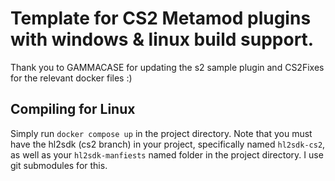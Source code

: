 # Template for CS2 Metamod plugins with windows & linux build support.
Thank you to GAMMACASE for updating the s2 sample plugin and CS2Fixes for the relevant docker files :)

## Compiling for Linux
Simply run `docker compose up` in the project directory. Note that you must have the hl2sdk (cs2 branch) in your project, specifically named `hl2sdk-cs2`, as well as your `hl2sdk-manfiests` named folder in the project directory. I use git submodules for this.
